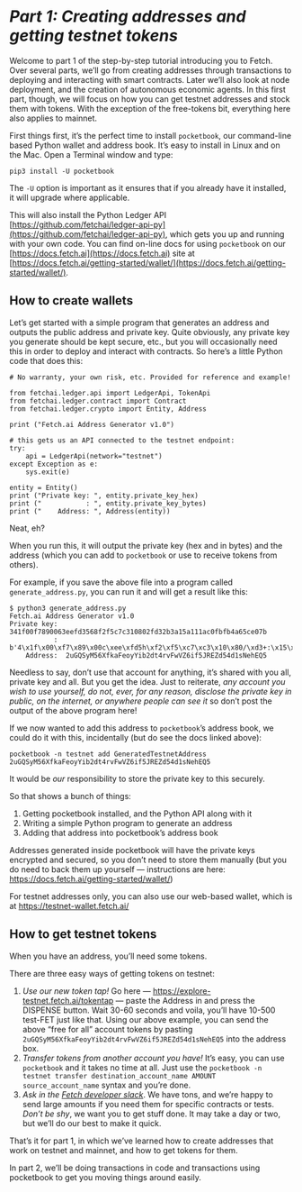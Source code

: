 # *Part 1: Creating addresses and getting testnet tokens*

Welcome to part 1 of the step-by-step tutorial introducing you to Fetch. Over several parts, we’ll go from creating addresses through transactions to deploying and interacting with smart contracts. Later we’ll also look at node deployment, and the creation of autonomous economic agents. In this first part, though, we will focus on how you can get testnet addresses and stock them with tokens. With the exception of the free-tokens bit, everything here also applies to mainnet. 

First things first, it’s the perfect time to install `pocketbook`, our command-line based Python wallet and address book. It’s easy to install in Linux and on the Mac. Open a Terminal window and type:
```
pip3 install -U pocketbook
```
The `-U` option is important as it ensures that if you already have it installed, it will upgrade where applicable.

This will also install the Python Ledger API [https://github.com/fetchai/ledger-api-py](https://github.com/fetchai/ledger-api-py), which gets you up and running with your own code. You can find on-line docs for using `pocketbook` on our [https://docs.fetch.ai](https://docs.fetch.ai) site at [https://docs.fetch.ai/getting-started/wallet/](https://docs.fetch.ai/getting-started/wallet/).

## How to create wallets

Let’s get started with a simple program that generates an address and outputs the public address and private key. Quite obviously, any private key you generate should be kept secure, etc., but you will occasionally need this in order to deploy and interact with contracts. So here’s a little Python code that does this:
```
# No warranty, your own risk, etc. Provided for reference and example!

from fetchai.ledger.api import LedgerApi, TokenApi
from fetchai.ledger.contract import Contract
from fetchai.ledger.crypto import Entity, Address

print ("Fetch.ai Address Generator v1.0")

# this gets us an API connected to the testnet endpoint:
try:
	api = LedgerApi(network="testnet")
except Exception as e:
	sys.exit(e)
	
entity = Entity()
print ("Private key: ", entity.private_key_hex)
print ("           : ", entity.private_key_bytes)
print ("    Address: ", Address(entity))
```
Neat, eh?

When you run this, it will output the private key (hex and in bytes) and the address (which you can add to `pocketbook` or use to receive tokens from others).

For example, if you save the above file into a program called `generate_address.py`, you can run it and will get a result like this:
```
$ python3 generate_address.py 
Fetch.ai Address Generator v1.0
Private key:  341f00f7890063eefd3568f2f5c7c310802fd32b3a15a111ac0fbfb4a65ce07b
           :  b'4\x1f\x00\xf7\x89\x00c\xee\xfd5h\xf2\xf5\xc7\xc3\x10\x80/\xd3+:\x15\xa1\x11\xac\x0f\xbf\xb4\xa6\\\xe0{'
    Address:  2uGQSyM56XfkaFeoyYib2dt4rvFwVZ6if5JREZd54d1sNehEQ5
```
Needless to say, don’t use that account for anything, it’s shared with you all, private key and all. But you get the idea. Just to reiterate, *any account you wish to use yourself, do not, ever, for any reason, disclose the private key in public, on the internet, or anywhere people can see it* so don’t post the output of the above program here!

If we now wanted to add this address to `pocketbook`’s address book, we could do it with this, incidentally (but do see the docs linked above):
```
pocketbook -n testnet add GeneratedTestnetAddress 2uGQSyM56XfkaFeoyYib2dt4rvFwVZ6if5JREZd54d1sNehEQ5
```
It would be *our* responsibility to store the private key to this securely.

So that shows a bunch of things:

1. Getting pocketbook installed, and the Python API along with it
2. Writing a simple Python program to generate an address
3. Adding that address into pocketbook’s address book

Addresses generated inside pocketbook will have the private keys encrypted and secured, so you don’t need to store them manually (but you do need to back them up yourself — instructions are here: https://docs.fetch.ai/getting-started/wallet/)

For testnet addresses only, you can also use our web-based wallet, which is at https://testnet-wallet.fetch.ai/

## How to get testnet tokens

When you have an address, you’ll need some tokens.

There are three easy ways of getting tokens on testnet:

1. *Use our new token tap!* Go here — https://explore-testnet.fetch.ai/tokentap — paste the Address in and press the DISPENSE button. Wait 30-60 seconds and voila, you’ll have 10-500 test-FET just like that. Using our above example, you can send the above “free for all” account tokens by pasting `2uGQSyM56XfkaFeoyYib2dt4rvFwVZ6if5JREZd54d1sNehEQ5` into the address box.
2. *Transfer tokens from another account you have!* It’s easy, you can use `pocketbook` and it takes no time at all. Just use the `pocketbook -n testnet transfer destination_account_name AMOUNT source_account_name` syntax and you’re done. 
3. *Ask in the [Fetch developer slack](https://join.slack.com/t/fetch-ai/shared_invite/enQtNDI2MDYwMjE3OTQwLWY0ZjAyYjM0NGQzNWRhNDMxMzdjYmVhYTE3NDNhNTAyMTE0YWRkY2VmOWRmMGQ3ODM1N2NjOWUwNDExM2U3YjY)*. We have tons, and we’re happy to send large amounts if you need them for specific contracts or tests. *Don’t be shy*, we want you to get stuff done. It may take a day or two, but we’ll do our best to make it quick.

That’s it for part 1, in which we’ve learned how to create addresses that work on testnet and mainnet, and how to get tokens for them. 

In part 2, we’ll be doing transactions in code and transactions using pocketbook to get you moving things around easily.

